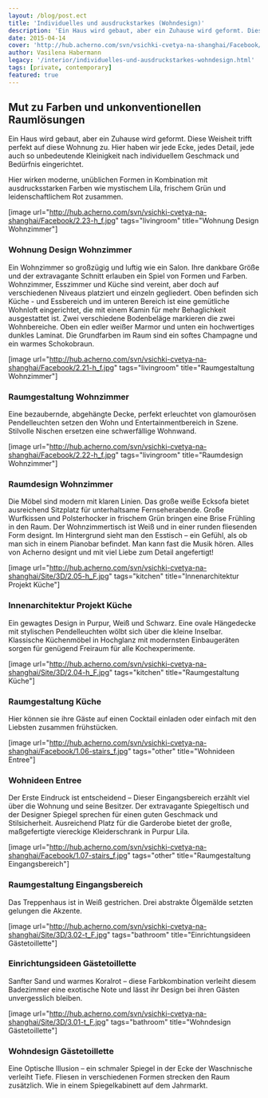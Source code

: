 ```yaml
---
layout: /blog/post.ect
title: 'Individuelles und ausdruckstarkes (Wohndesign)'
description: 'Ein Haus wird gebaut, aber ein Zuhause wird geformt. Diese Weisheit trifft perfekt auf diese Wohnung zu. Hier ist jede Ecke, jedes Detail, jede auch so unbedeutende Kleinigkeit nach individuellem Geschmack und Bedürfnis eingerichtet. '
date: 2015-04-14
cover: 'http://hub.acherno.com/svn/vsichki-cvetya-na-shanghai/Facebook/2.23-h_f.jpg'
author: Vasilena Habermann
legacy: '/interior/individuelles-und-ausdruckstarkes-wohndesign.html'
tags: [private, contemporary]
featured: true
---
```

## Mut zu Farben und **unkonventionellen Raumlösungen**
Ein Haus wird gebaut, aber ein Zuhause wird geformt. Diese Weisheit trifft perfekt auf diese Wohnung zu. Hier haben wir jede Ecke, jedes Detail, jede auch so unbedeutende Kleinigkeit nach individuellem Geschmack und Bedürfnis eingerichtet.

Hier wirken moderne, unüblichen Formen in Kombination mit ausdrucksstarken Farben wie mystischem Lila, frischem Grün und leidenschaftlichem Rot zusammen.

[image url="http://hub.acherno.com/svn/vsichki-cvetya-na-shanghai/Facebook/2.23-h_f.jpg" tags="livingroom" title="Wohnung Design Wohnzimmer"]
### Wohnung Design **Wohnzimmer**

Ein Wohnzimmer so großzügig und luftig wie ein Salon. Ihre dankbare Größe und der extravagante Schnitt erlauben ein Spiel von Formen und Farben. Wohnzimmer, Esszimmer und Küche sind vereint, aber doch auf verschiedenen Niveaus platziert und einzeln gegliedert. Oben befinden sich Küche - und Essbereich und im unteren Bereich ist eine gemütliche Wohnloft eingerichtet, die mit einem Kamin für mehr Behaglichkeit ausgestattet ist. Zwei verschiedene Bodenbeläge markieren die zwei Wohnbereiche. Oben ein edler weißer Marmor und unten ein hochwertiges dunkles Laminat. Die Grundfarben im Raum sind ein softes Champagne und ein warmes Schokobraun.

[image url="http://hub.acherno.com/svn/vsichki-cvetya-na-shanghai/Facebook/2.21-h_f.jpg" tags="livingroom" title="Raumgestaltung Wohnzimmer"]
### Raumgestaltung **Wohnzimmer**

Eine bezaubernde, abgehängte Decke, perfekt erleuchtet von glamourösen Pendelleuchten setzen den Wohn und Entertainmentbereich in Szene. Stilvolle Nischen ersetzen eine schwerfällige Wohnwand.

[image url="http://hub.acherno.com/svn/vsichki-cvetya-na-shanghai/Facebook/2.22-h_f.jpg" tags="livingroom" title="Raumdesign Wohnzimmer"]
### Raumdesign **Wohnzimmer**

Die Möbel sind modern mit klaren Linien. Das große weiße Ecksofa bietet ausreichend Sitzplatz für unterhaltsame Fernseherabende. Große Wurfkissen und Polsterhocker in frischem Grün bringen eine Brise Frühling in den Raum. Der Wohnzimmertisch ist Weiß und in einer runden fliesenden  Form  designt. Im Hintergrund sieht man den Esstisch – ein Gefühl, als ob man sich in einem Pianobar befindet. Man kann fast die Musik hören. Alles von Acherno designt und mit viel Liebe zum Detail angefertigt!

[image url="http://hub.acherno.com/svn/vsichki-cvetya-na-shanghai/Site/3D/2.05-h_F.jpg" tags="kitchen" title="Innenarchitektur Projekt Küche"]
### Innenarchitektur Projekt **Küche**

Ein gewagtes Design in Purpur, Weiß und Schwarz. Eine ovale Hängedecke mit stylischen Pendelleuchten wölbt sich über die kleine Inselbar. Klassische Küchenmöbel in Hochglanz mit modernsten Einbaugeräten sorgen für genügend Freiraum für alle Kochexperimente.

[image url="http://hub.acherno.com/svn/vsichki-cvetya-na-shanghai/Site/3D/2.04-h_F.jpg" tags="kitchen" title="Raumgestaltung Küche"]
### Raumgestaltung **Küche**

Hier können sie ihre Gäste auf einen Cocktail einladen oder einfach mit den Liebsten zusammen frühstücken. 

[image url="http://hub.acherno.com/svn/vsichki-cvetya-na-shanghai/Facebook/1.06-stairs_f.jpg" tags="other" title="Wohnideen Entree"]
### Wohnideen **Entree**

Der Erste Eindruck ist entscheidend – Dieser Eingangsbereich erzählt viel über die Wohnung und seine Besitzer. Der extravagante Spiegeltisch und der Designer Spiegel sprechen für einen guten Geschmack und Stilsicherheit. Ausreichend Platz für die Garderobe bietet der große, maßgefertigte viereckige Kleiderschrank in Purpur Lila.

[image url="http://hub.acherno.com/svn/vsichki-cvetya-na-shanghai/Facebook/1.07-stairs_f.jpg" tags="other" title="Raumgestaltung Eingangsbereich"]
### Raumgestaltung **Eingangsbereich**

Das Treppenhaus ist in Weiß gestrichen. Drei abstrakte Ölgemälde setzten gelungen die Akzente.

[image url="http://hub.acherno.com/svn/vsichki-cvetya-na-shanghai/Site/3D/3.02-t_F.jpg" tags="bathroom" title="Einrichtungsideen Gästetoillette"]
### Einrichtungsideen **Gästetoillette**

Sanfter Sand und warmes Koralrot – diese Farbkombination verleiht diesem Badezimmer eine exotische Note und lässt ihr Design bei ihren Gästen unvergesslich bleiben.

[image url="http://hub.acherno.com/svn/vsichki-cvetya-na-shanghai/Site/3D/3.01-t_F.jpg" tags="bathroom" title="Wohndesign Gästetoillette"]
### Wohndesign **Gästetoillette**

Eine Optische Illusion – ein schmaler Spiegel in der Ecke der Waschnische verleiht Tiefe. Fliesen in verschiedenen Formen strecken den Raum zusätzlich. Wie in einem Spiegelkabinett auf dem Jahrmarkt.
